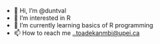 - 👋 Hi, I’m @duntval
- 👀 I’m interested in R
- 🌱 I’m currently learning basics of R programming
- 📫 How to reach me ..toadekanmbi@upei.ca

<!---
duntval/duntval is a ✨ special ✨ repository because its `README.md` (this file) appears on your GitHub profile.
You can click the Preview link to take a look at your changes.
--->
